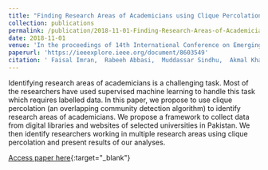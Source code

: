 ```yaml
---
title: "Finding Research Areas of Academicians using Clique Percolation"
collection: publications
permalink: /publication/2018-11-01-Finding-Research-Areas-of-Academicians-using-Clique-Percolation
date: 2018-11-01
venue: 'In the proceedings of 14th International Conference on Emerging Technologies (ICET)'
paperurl: 'https://ieeexplore.ieee.org/document/8603549'
citation: ' Faisal Imran,  Rabeeh Abbasi,  Muddassar Sindhu,  Akmal Khattak,  Ali Daud,  Tehmina Amjad, &quot;Finding Research Areas of Academicians using Clique Percolation.&quot; In the proceedings of 14th International Conference on Emerging Technologies (ICET), 2018.'
---
```

Identifying research areas of academicians is a challenging task. Most of the researchers have used supervised machine learning to handle this task which requires labelled data. In this paper, we propose to use clique percolation (an overlapping community detection algorithm) to identify research areas of academicians. We propose a framework to collect data from digital libraries and websites of selected universities in Pakistan. We then identify researchers working in multiple research areas using clique percolation and present results of our analyses.

[Access paper here](https://ieeexplore.ieee.org/document/8603549){:target="_blank"}
